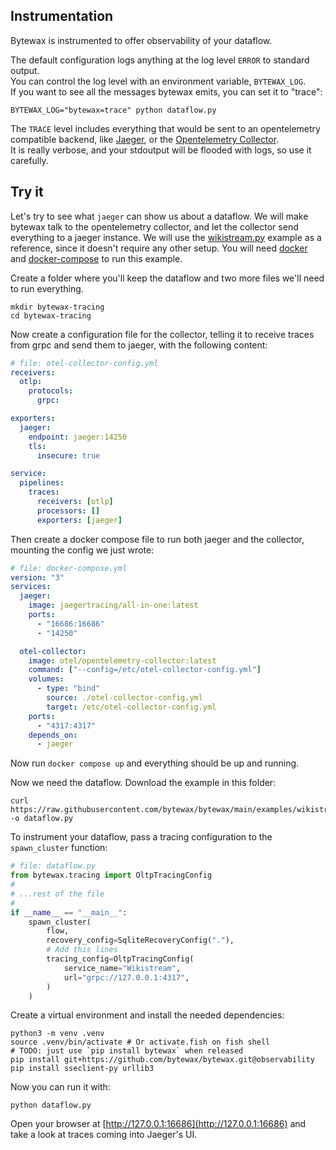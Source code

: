 ## Instrumentation

Bytewax is instrumented to offer observability of your dataflow.

The default configuration logs anything at the log level `ERROR` to standard output.  
You can control the log level with an environment variable, `BYTEWAX_LOG`.  
If you want to see all the messages bytewax emits, you can set it to "trace":

```
BYTEWAX_LOG="bytewax=trace" python dataflow.py
```

The `TRACE` level includes everything that would be sent to an opentelemetry compatible backend,
like [Jaeger](https://www.jaegertracing.io/), or the [Opentelemetry Collector](https://opentelemetry.io/docs/collector/).  
It is really verbose, and your stdoutput will be flooded with logs, so use it carefully.

## Try it
Let's try to see what `jaeger` can show us about a dataflow.
We will make bytewax talk to the opentelemetry collector, and let the collector send everything to a jaeger instance.
We will use the [wikistream.py](https://github.com/bytewax/bytewax/blob/main/examples/wikistream.py) example as a reference,
since it doesn't require any other setup.
You will need [docker](https://www.docker.com/) and [docker-compose](https://docs.docker.com/compose/) to run this example.

Create a folder where you'll keep the dataflow and two more files we'll need to run everything.  
```shell
mkdir bytewax-tracing
cd bytewax-tracing
```

Now create a configuration file for the collector, telling it to receive traces from grpc and send them to jaeger,
with the following content:
```yaml
# file: otel-collector-config.yml
receivers:
  otlp:
    protocols:
      grpc:

exporters:
  jaeger:
    endpoint: jaeger:14250
    tls:
      insecure: true

service:
  pipelines:
    traces:
      receivers: [otlp]
      processors: []
      exporters: [jaeger]
```

Then create a docker compose file to run both jaeger and the collector, mounting the config we just wrote:
```yaml
# file: docker-compose.yml
version: "3"
services:
  jaeger:
    image: jaegertracing/all-in-one:latest
    ports:
      - "16686:16686"
      - "14250"

  otel-collector:
    image: otel/opentelemetry-collector:latest
    command: ["--config=/etc/otel-collector-config.yml"]
    volumes:
      - type: "bind"
        source: ./otel-collector-config.yml
        target: /etc/otel-collector-config.yml
    ports:
      - "4317:4317"
    depends_on:
      - jaeger
```

Now run `docker compose up` and everything should be up and running.

Now we need the dataflow. Download the example in this folder:
```shell
curl https://raw.githubusercontent.com/bytewax/bytewax/main/examples/wikistream.py -o dataflow.py
```

To instrument your dataflow, pass a tracing configuration to the `spawn_cluster` function:

```python
# file: dataflow.py
from bytewax.tracing import OltpTracingConfig
#
# ...rest of the file
#
if __name__ == "__main__":
    spawn_cluster(
        flow,
        recovery_config=SqliteRecoveryConfig("."),
        # Add this lines
        tracing_config=OltpTracingConfig(
            service_name="Wikistream",
            url="grpc://127.0.0.1:4317",
        )
    )
```

Create a virtual environment and install the needed dependencies:

```shell
python3 -m venv .venv
source .venv/bin/activate # Or activate.fish on fish shell
# TODO: just use `pip install bytewax` when released
pip install git+https://github.com/bytewax/bytewax.git@observability
pip install sseclient-py urllib3
```

Now you can run it with:
```shell
python dataflow.py
```

Open your browser at [http://127.0.0.1:16686](http://127.0.0.1:16686) and take a look at traces coming into Jaeger's UI.
